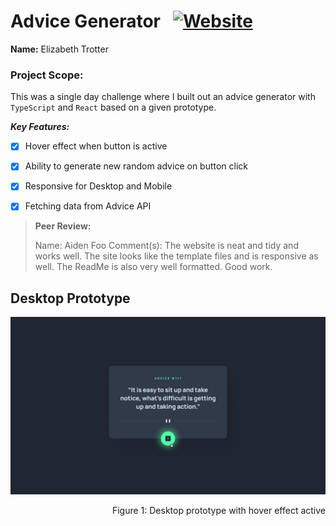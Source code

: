 # Advice Generator &nbsp;&nbsp;<a href="https://advicegenerator-khaki.vercel.app/">![Website](https://img.shields.io/website?url=https%3A%2F%2Fadvicegenerator-khaki.vercel.app%2F&up_message=ONLINE&up_color=355E3B&down_message=OFFLINE&down_color=8B0000&style=for-the-badge&logo=vercel)</a>

**Name:** Elizabeth Trotter

### Project Scope: 

This was a single day challenge where I built out an advice generator with `TypeScript` and `React` based on a given prototype.

***Key Features:***

- [x] Hover effect when button is active
- [x] Ability to generate new random advice on button click
- [x] Responsive for Desktop and Mobile
- [x] Fetching data from Advice API
&nbsp;


> **Peer Review:**
> 
> Name: Aiden Foo
> Comment(s): The website is neat and tidy and works well. The site looks like the template files and is responsive as well. The ReadMe is also very well formatted. Good work.


## Desktop Prototype

![Desktop Prototype](./template/design/active-states.jpg)
<p align="right">Figure 1: Desktop prototype with hover effect active</p>
